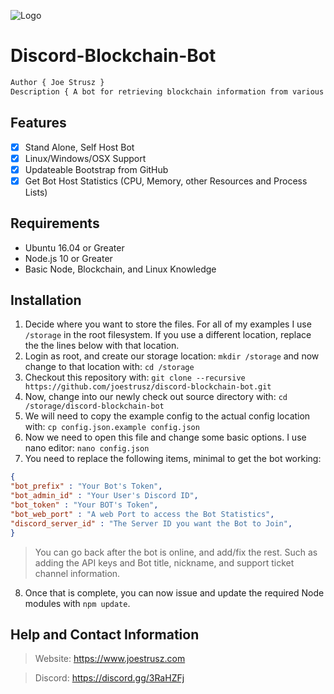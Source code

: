 ![Logo](https://www.joestrusz.com/images/logo_small.png)
# Discord-Blockchain-Bot
```css
Author { Joe Strusz }
Description { A bot for retrieving blockchain information from various explorer APIs. }
```
## Features
- [x] Stand Alone, Self Host Bot
- [x] Linux/Windows/OSX Support
- [x] Updateable Bootstrap from GitHub
- [x] Get Bot Host Statistics (CPU, Memory, other Resources and Process Lists)

## Requirements
* Ubuntu 16.04 or Greater
* Node.js 10 or Greater
* Basic Node, Blockchain, and Linux Knowledge

## Installation
1. Decide where you want to store the files. For all of my examples I use `/storage` in the root filesystem. If you use a different location, replace the the lines below with that location.
2. Login as root, and create our storage location: `mkdir /storage` and now change to that location with: `cd /storage`
3. Checkout this repository with: `git clone --recursive https://github.com/joestrusz/discord-blockchain-bot.git`
4. Now, change into our newly check out source directory with: `cd /storage/discord-blockchain-bot` 
5. We will need to copy the example config to the actual config location with: `cp config.json.example config.json`
6. Now we need to open this file and change some basic options. I use nano editor: `nano config.json`
7. You need to replace the following items, minimal to get the bot working:
```json
{
"bot_prefix" : "Your Bot's Token",
"bot_admin_id" : "Your User's Discord ID",
"bot_token" : "Your BOT's Token",
"bot_web_port" : "A web Port to access the Bot Statistics",
"discord_server_id" : "The Server ID you want the Bot to Join",
}
```
> You can go back after the bot is online, and add/fix the rest. Such as adding the API keys and Bot title, nickname, and support ticket channel information.

8. Once that is complete, you can now issue and update the required Node modules with `npm update`. 

## Help and Contact Information
> Website: https://www.joestrusz.com

> Discord: https://discord.gg/3RaHZFj

